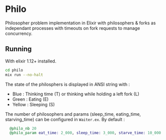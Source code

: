 # Philo

Philosopher problem implementation in Elixir with philosophers & forks as independant processes with timeouts on fork requests to manage concurrency.

## Running

With elixir 1.12+ installed.

```bash
cd philo
mix run --no-halt
```

The state of the philosphers is displayed in ANSI string with :
* Blue : Thinking time (T) or thinking while holding a left fork (L)
* Green : Eating (E)
* Yellow : Sleeping (S)

The number of philosophers and params (sleep_time, eating_time, starving_time) can be configured in `Waiter.ex`. By default :

```elixir
  @philo_nb 20
  @philo_param eat_time: 2_000, sleep_time: 3_000, starve_time: 10_000
```
